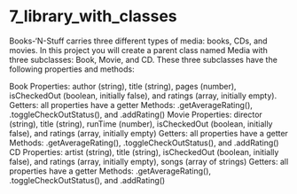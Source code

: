 # 7_library_with_classes
Books-‘N-Stuff carries three different types of media: books, CDs, and movies. In this project you will create a parent class named Media with three subclasses: Book, Movie, and CD. These three subclasses have the following properties and methods:

Book
Properties: author (string), title (string), pages (number), isCheckedOut (boolean, initially false), and ratings (array, initially empty).
Getters: all properties have a getter
Methods: .getAverageRating(), .toggleCheckOutStatus(), and .addRating()
Movie
Properties: director (string), title (string), runTime (number), isCheckedOut (boolean, initially false), and ratings (array, initially empty)
Getters: all properties have a getter
Methods: .getAverageRating(), .toggleCheckOutStatus(), and .addRating()
CD
Properties: artist (string), title (string), isCheckedOut (boolean, initially false), and ratings (array, initially empty), songs (array of strings)
Getters: all properties have a getter
Methods: .getAverageRating(), .toggleCheckOutStatus(), and .addRating()
